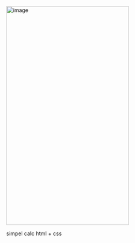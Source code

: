 <img width="325" height="582" alt="image" src="https://github.com/user-attachments/assets/8dc5b532-e409-4ea9-b7d4-b95c2a4f19c5" />

simpel calc html + css
